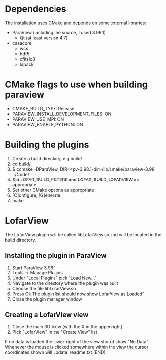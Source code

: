 Dependencies
============

The installation uses CMake and depends on some external libraries:
* ParaView (including the source, I used 3.98.1)
  * Qt (at least version 4.7)
* casacore
  * wcs
  * hdf5
  * cfitsio3
  * lapack

CMake flags to use when building paraview
=========================================

* CMAKE_BUILD_TYPE: Release
* PARAVIEW_INSTALL_DEVELOPMENT_FILES: ON
* PARAVIEW_USE_MPI: ON
* PARAVIEW_ENABLE_PYTHON: ON

Building the plugins
====================

1. Create a build directory, e.g build/
2. cd build/
3. $ ccmake -DParaView_DIR=<pv-3.98.1-dir>/lib/cmake/paraview-3.98 ../Code/
4. Set LOFAR_BUILD_FILTERS and LOFAR_BUILD_LOFARVIEW as appropriate
5. Set other CMake options as appropriate
6. [C]onfigure, [G]enerate
7. make


LofarView
=========

The LofarView plugin will be called libLofarView.so and will be located
in the build directory.

Installing the plugin in ParaView
---------------------------------

1. Start ParaView 3.98.1
2. Tools -> Manage Plugins
3. Under "Local Plugins" pick "Load New..."
4. Navigate to the directory where the plugin was built
5. Choose the file libLofarView.so
6. Press Ok
   The plugin list should now show LofarView as Loaded"
7. Close the plugin manager window

Creating a LofarView view
-------------------------

1. Close the main 3D View (with the X in the upper right)
2. Pick "LofarView" in the "Create View" list

If no data is loaded the lower-right of the view should show "No Data".
Whenever the mouse is clicked somewhere within the view the cursor
coordinates shown will update.
readme.txt (END)



